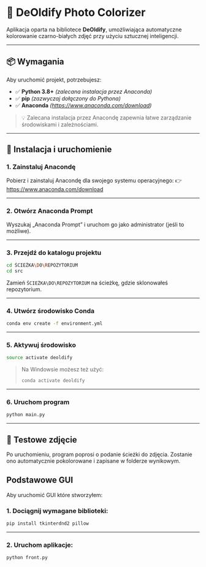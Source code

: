 # 🎨 DeOldify Photo Colorizer

Aplikacja oparta na bibliotece **DeOldify**, umożliwiająca automatyczne kolorowanie czarno-białych zdjęć przy użyciu sztucznej inteligencji.

---

## 📦 Wymagania

Aby uruchomić projekt, potrzebujesz:

- ✅ **Python 3.8+** *(zalecana instalacja przez Anaconda)*
- ✅ **pip** *(zazwyczaj dołączony do Pythona)*
- ✅ **Anaconda** *(https://www.anaconda.com/download)*

> 💡 Zalecana instalacja przez Anacondę zapewnia łatwe zarządzanie środowiskami i zależnościami.

---

## 🚀 Instalacja i uruchomienie

### 1. Zainstaluj Anacondę

Pobierz i zainstaluj Anacondę dla swojego systemu operacyjnego:
👉 https://www.anaconda.com/download

---

### 2. Otwórz **Anaconda Prompt**

Wyszukaj „Anaconda Prompt” i uruchom go jako administrator (jeśli to możliwe).

---

### 3. Przejdź do katalogu projektu

```bash
cd ŚCIEŻKA\DO\REPOZYTORIUM
cd src
```

Zamień `ŚCIEŻKA\DO\REPOZYTORIUM` na ścieżkę, gdzie sklonowałeś repozytorium.

---

### 4. Utwórz środowisko Conda

```bash
conda env create -f environment.yml
```

---

### 5. Aktywuj środowisko

```bash
source activate deoldify
```

> Na Windowsie możesz też użyć:
> ```bash
> conda activate deoldify
> ```

---

### 6. Uruchom program

```bash
python main.py
```

---

## 🧪 Testowe zdjęcie

Po uruchomieniu, program poprosi o podanie ścieżki do zdjęcia.
Zostanie ono automatycznie pokolorowane i zapisane w folderze wynikowym.

## Podstawowe GUI

Aby uruchomić GUI które stworzyłem:

### 1. Dociągnij wymagane biblioteki:
```bash
pip install tkinterdnd2 pillow
```

---

### 2. Uruchom aplikacje:
```bash
python front.py
```
